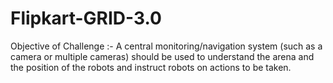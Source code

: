 # Flipkart-GRID-3.0

Objective of Challenge :-
A central monitoring/navigation system (such as a camera or multiple cameras) should be used to understand the arena and the position of the robots and instruct robots on actions to be taken.
